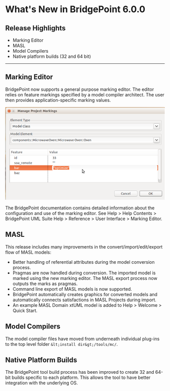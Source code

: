 What's New in BridgePoint 6.0.0
========================

Release Highlights
-------
* Marking Editor
* MASL
* Model Compilers
* Native platform builds (32 and 64 bit)

-------------------------------------------------------------------------------

Marking Editor
------
BridgePoint now supports a general purpose marking editor.  The editor relies on
feature markings specified by a model compiler architect.  The user then provides
application-specific marking values.      

![Marking Editor](marking_editor.png)
  
The BridgePoint documentation contains detailed information about the configuration
and use of the marking editor.  See Help > Help Contents > BridgePoint UML Suite Help > Reference > User Interface > Marking Editor.    


MASL
------
This release includes many improvements in the convert/import/edit/export flow of MASL 
models:    

  * Better handling of referential attributes during the model conversion process.   
  * Pragmas are now handled during conversion.  The imported model is marked using the new marking editor. The
  MASL export process now outputs the marks as pragmas.  
  * Command line export of MASL models is now supported.  
  * BridgePoint automatically creates graphics for converted models and automatically connects
  satisfactions in MASL Projects during import.
  * An example MASL Domain xtUML model is added to Help > Welcome > Quick Start.


Model Compilers
------
The model compiler files have moved from underneath individual plug-ins to the
top level folder ```&lt;install dir&gt;/tools/mc/```.   


Native Platform Builds
------
The BridgePoint tool build process has been improved to create 32 and 64-bit builds
specific to each platform.  This allows the tool to have better integration with 
the underlying OS.   